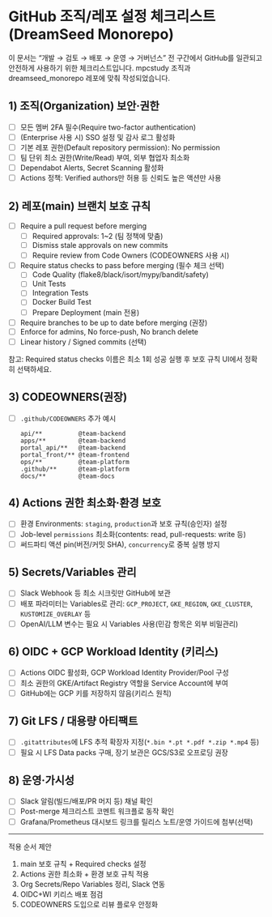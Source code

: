 # GitHub 조직/레포 설정 체크리스트 (DreamSeed Monorepo)

이 문서는 “개발 → 검토 → 배포 → 운영 → 거버넌스” 전 구간에서 GitHub를 일관되고 안전하게 사용하기 위한 체크리스트입니다. mpcstudy 조직과 dreamseed_monorepo 레포에 맞춰 작성되었습니다.

## 1) 조직(Organization) 보안·권한
- [ ] 모든 멤버 2FA 필수(Require two-factor authentication)
- [ ] (Enterprise 사용 시) SSO 설정 및 감사 로그 활성화
- [ ] 기본 레포 권한(Default repository permission): No permission
- [ ] 팀 단위 최소 권한(Write/Read) 부여, 외부 협업자 최소화
- [ ] Dependabot Alerts, Secret Scanning 활성화
- [ ] Actions 정책: Verified authors만 허용 등 신뢰도 높은 액션만 사용

## 2) 레포(main) 브랜치 보호 규칙
- [ ] Require a pull request before merging
  - [ ] Required approvals: 1~2 (팀 정책에 맞춤)
  - [ ] Dismiss stale approvals on new commits
  - [ ] Require review from Code Owners (CODEOWNERS 사용 시)
- [ ] Require status checks to pass before merging (필수 체크 선택)
  - [ ] Code Quality (flake8/black/isort/mypy/bandit/safety)
  - [ ] Unit Tests
  - [ ] Integration Tests
  - [ ] Docker Build Test
  - [ ] Prepare Deployment (main 전용)
- [ ] Require branches to be up to date before merging (권장)
- [ ] Enforce for admins, No force-push, No branch delete
- [ ] Linear history / Signed commits (선택)

참고: Required status checks 이름은 최소 1회 성공 실행 후 보호 규칙 UI에서 정확히 선택하세요.

## 3) CODEOWNERS(권장)
- [ ] `.github/CODEOWNERS` 추가 예시
  ```
  api/**          @team-backend
  apps/**         @team-backend
  portal_api/**   @team-backend
  portal_front/** @team-frontend
  ops/**          @team-platform
  .github/**      @team-platform
  docs/**         @team-docs
  ```

## 4) Actions 권한 최소화·환경 보호
- [ ] 환경 Environments: `staging`, `production`과 보호 규칙(승인자) 설정
- [ ] Job-level `permissions` 최소화(contents: read, pull-requests: write 등)
- [ ] 써드파티 액션 pin(버전/커밋 SHA), `concurrency`로 중복 실행 방지

## 5) Secrets/Variables 관리
- [ ] Slack Webhook 등 최소 시크릿만 GitHub에 보관
- [ ] 배포 파라미터는 Variables로 관리: `GCP_PROJECT`, `GKE_REGION`, `GKE_CLUSTER`, `KUSTOMIZE_OVERLAY` 등
- [ ] OpenAI/LLM 변수는 필요 시 Variables 사용(민감 항목은 외부 비밀관리)

## 6) OIDC + GCP Workload Identity (키리스)
- [ ] Actions OIDC 활성화, GCP Workload Identity Provider/Pool 구성
- [ ] 최소 권한의 GKE/Artifact Registry 역할을 Service Account에 부여
- [ ] GitHub에는 GCP 키를 저장하지 않음(키리스 원칙)

## 7) Git LFS / 대용량 아티팩트
- [ ] `.gitattributes`에 LFS 추적 확장자 지정(`*.bin *.pt *.pdf *.zip *.mp4` 등)
- [ ] 필요 시 LFS Data packs 구매, 장기 보관은 GCS/S3로 오프로딩 권장

## 8) 운영·가시성
- [ ] Slack 알림(빌드/배포/PR 머지 등) 채널 확인
- [ ] Post-merge 체크리스트 코멘트 워크플로 동작 확인
- [ ] Grafana/Prometheus 대시보드 링크를 릴리스 노트/운영 가이드에 첨부(선택)

---

적용 순서 제안
1) main 보호 규칙 + Required checks 설정
2) Actions 권한 최소화 + 환경 보호 규칙 적용
3) Org Secrets/Repo Variables 정리, Slack 연동
4) OIDC+WI 키리스 배포 점검
5) CODEOWNERS 도입으로 리뷰 플로우 안정화

